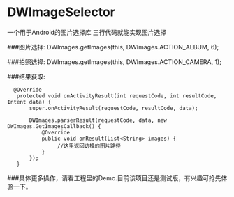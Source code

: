 # DWImageSelector
一个用于Android的图片选择库 三行代码就能实现图片选择


 ###图片选择:
   DWImages.getImages(this, DWImages.ACTION_ALBUM, 6);


###拍照选择:
   DWImages.getImages(this, DWImages.ACTION_CAMERA, 1);

###结果获取:

      @Override
       protected void onActivityResult(int requestCode, int resultCode, Intent data) {
           super.onActivityResult(requestCode, resultCode, data);

           DWImages.parserResult(requestCode, data, new DWImages.GetImagesCallback() {
               @Override
               public void onResult(List<String> images) {
                    //这里返回选择的图片路径
               }
           });
       }


 ###具体更多操作，请看工程里的Demo.目前该项目还是测试版，有兴趣可抢先体验一下。